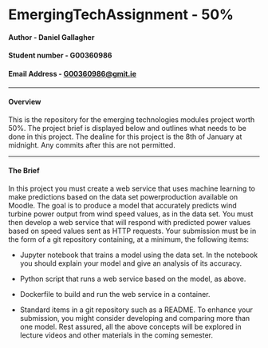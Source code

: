 # EmergingTechAssignment - 50%
#### Author - Daniel Gallagher 
#### Student number - G00360986
#### Email Address - G00360986@gmit.ie
***
#### Overview
This is the repository for the emerging technologies modules project worth 50%. The project brief is displayed below and outlines what needs to be done in this project. The dealine for this project is the 8th of January at midnight. Any commits after this are not permitted.
***
#### The Brief
In this project you must create a web service that uses machine learning to make predictions based on the data set powerproduction available on Moodle. The goal is to
produce a model that accurately predicts wind turbine power output from wind speed
values, as in the data set. You must then develop a web service that will respond with
predicted power values based on speed values sent as HTTP requests. Your submission
must be in the form of a git repository containing, at a minimum, the following items:
- Jupyter notebook that trains a model using the data set. In the notebook you should explain your model and give an analysis of its accuracy.

- Python script that runs a web service based on the model, as above.

- Dockerfile to build and run the web service in a container.

- Standard items in a git repository such as a README. To enhance your submission, you might consider developing and comparing more than one model. Rest assured, all the above concepts will be explored in lecture videos and other materials in the coming semester.
